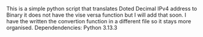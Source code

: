 This is a simple python script that translates Doted Decimal IPv4 address to Binary 
it does not have the vise versa function but I will add that soon. I have the written 
the convertion function in a different file so it stays more organised.
Dependendencies:
Python 3.13.3
